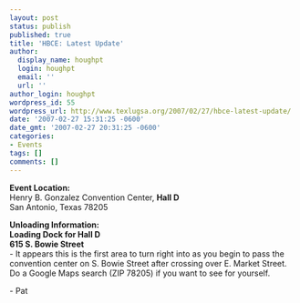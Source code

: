 ```yaml
---
layout: post
status: publish
published: true
title: 'HBCE: Latest Update'
author:
  display_name: houghpt
  login: houghpt
  email: ''
  url: ''
author_login: houghpt
wordpress_id: 55
wordpress_url: http://www.texlugsa.org/2007/02/27/hbce-latest-update/
date: '2007-02-27 15:31:25 -0600'
date_gmt: '2007-02-27 20:31:25 -0600'
categories:
- Events
tags: []
comments: []
---
```

<p><strong>Event Location:</strong><br />
Henry B. Gonzalez Convention Center, <strong>Hall D</strong><br />
San Antonio, Texas 78205</p>
<p><strong>Unloading Information:</strong><br />
<strong>Loading Dock for Hall D<br />
615 S. Bowie Street</strong><br />
- It appears this is the first area to turn right into as you begin to pass the convention center on S. Bowie Street after crossing over E. Market Street. Do a Google Maps search (ZIP 78205) if you want to see for yourself.</p>
<p>- Pat</p>
